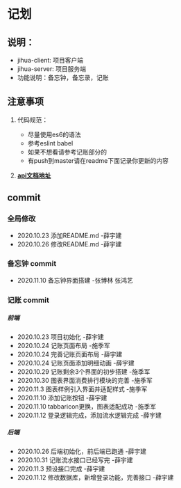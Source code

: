 # 记划

## 说明：
- jihua-client: 项目客户端
- jihua-server: 项目服务端
- 功能说明：备忘钟，备忘录，记账

## 注意事项

1. 代码规范：
	- 尽量使用es6的语法
	- 参考eslint babel 
	- 如果不想看请参考记账部分的
	- 有push到master请在readme下面记录你更新的内容

2. **[api文档地址](https://www.showdoc.com.cn/jihua?page_id=5647596436480599)**


## commit

### 全局修改

 - 2020.10.23 添加README.md -薛宇建
 - 2020.10.26 修改README.md -薛宇建

### 备忘钟 commit
- 2020.11.10 备忘钟界面搭建 -张博林 张鸿艺

### 记账 commit

##### 前端

- 2020.10.23 项目初始化  -薛宇建
- 2020.10.24 记账页面布局 -施季军
- 2020.10.24 完善记账页面布局 -薛宇建
- 2020.10.24 记账页面添加明细动画 -薛宇建
- 2020.10.29 记账剩余3个界面的初步搭建 -施季军
- 2020.10.30 图表界面消费排行模块的完善 -施季军
- 2020.11.3 图表样例引入界面并适配样式 -施季军
- 2020.11.10 添加记账按钮 -薛宇建
- 2020.11.10 tabbaricon更换，图表适配成功 -施季军
- 2020.11.12 登录逻辑完成，添加流水逻辑完成 -薛宇建

##### 后端

- 2020.10.26 后端初始化，前后端已跑通 -薛宇建
- 2020.10.31 记账流水接口已经写完 -薛宇建
- 2020.11.3 预设接口完成 -薛宇建
- 2020.11.12 修改数据库，新增登录功能，完善接口 -薛宇建
